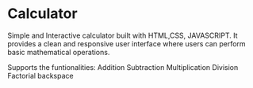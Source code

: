 # Calculator

Simple and Interactive calculator built with HTML,CSS, JAVASCRIPT. It provides a clean and responsive user interface where users can perform basic mathematical operations.

Supports the funtionalities:
    Addition
    Subtraction
    Multiplication
    Division
    Factorial
    backspace
